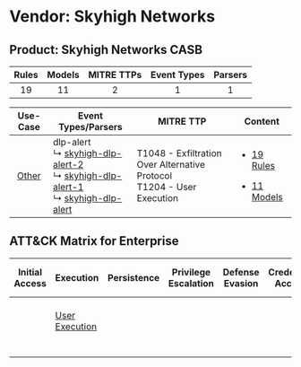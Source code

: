 Vendor: Skyhigh Networks
========================
Product: Skyhigh Networks CASB
------------------------------
| Rules | Models | MITRE TTPs | Event Types | Parsers |
|:-----:|:------:|:----------:|:-----------:|:-------:|
|  19   |   11   |     2      |      1      |    1    |

|                Use-Case                | Event Types/Parsers                                                                                                                                                                                                                      | MITRE TTP                                                                    | Content                                                                                                                   |
|:--------------------------------------:| ---------------------------------------------------------------------------------------------------------------------------------------------------------------------------------------------------------------------------------------- | ---------------------------------------------------------------------------- | ------------------------------------------------------------------------------------------------------------------------- |
| [Other](../../../UseCases/uc_other.md) |  dlp-alert<br> ↳ [skyhigh-dlp-alert-2](Parsers/parserContent_skyhigh-dlp-alert-2.md)<br> ↳ [skyhigh-dlp-alert-1](Parsers/parserContent_skyhigh-dlp-alert-1.md)<br> ↳ [skyhigh-dlp-alert](Parsers/parserContent_skyhigh-dlp-alert.md)<br> | T1048 - Exfiltration Over Alternative Protocol<br>T1204 - User Execution<br> | [<ul><li>19 Rules</li></ul><ul><li>11 Models</li></ul>](Rules_Models/r_m_skyhigh_networks_skyhigh_networks_casb_Other.md) |

ATT&CK Matrix for Enterprise
----------------------------
| Initial Access | Execution                                                           | Persistence | Privilege Escalation | Defense Evasion | Credential Access | Discovery | Lateral Movement | Collection | Command and Control | Exfiltration                                                                                | Impact |
| -------------- | ------------------------------------------------------------------- | ----------- | -------------------- | --------------- | ----------------- | --------- | ---------------- | ---------- | ------------------- | ------------------------------------------------------------------------------------------- | ------ |
|                | [User Execution](https://attack.mitre.org/techniques/T1204)<br><br> |             |                      |                 |                   |           |                  |            |                     | [Exfiltration Over Alternative Protocol](https://attack.mitre.org/techniques/T1048)<br><br> |        |